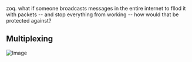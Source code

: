 zoq. what if someone broadcasts messages in the entire internet to fllod it with packets -- and stop everything from working -- how would that be protected against?

## Multiplexing

![Image](https://media.geeksforgeeks.org/wp-content/uploads/20210403142627/Screenshot181.png)



